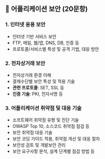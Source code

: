 ## 📂 어플리케이션 보안 (20문항)


### 1. 인터넷 응용 보안
- 인터넷 기반 서비스 보안
- FTP, 메일, 웹/앱, DNS, DB, 인증 등
- 프로토콜/서비스별 특성 및 공격 기법, 대응 방안

### 2. 전자상거래 보안
- 전자상거래 환경 이해
- 결제수단별 보안 특성 및 적용 기술
- **관련 프로토콜**: SET, SSL 등
- **인증 기술**: PKI, 전자서명 등

### 3. 어플리케이션 취약점 및 대응 기술
- 소프트웨어 취약점 유형 및 진단 기술
- OWASP Top 10, 소스코드 취약점 점검 등
- 보안 취약점 대응 기술
- 보안 코딩 가이드 적용, 취약점 개선 및 대응 절차
- 보안성 검토 및 개발보안 관리
- 보안 요구사항 분석, 설계 단계별 점검 방법 등